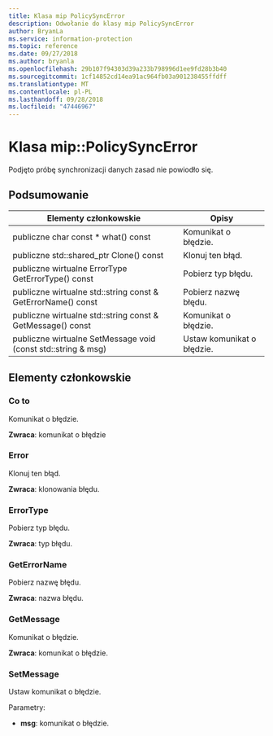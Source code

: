 ```yaml
---
title: Klasa mip PolicySyncError
description: Odwołanie do klasy mip PolicySyncError
author: BryanLa
ms.service: information-protection
ms.topic: reference
ms.date: 09/27/2018
ms.author: bryanla
ms.openlocfilehash: 29b107f94303d39a233b798996d1ee9fd28b3b40
ms.sourcegitcommit: 1cf14852cd14ea91ac964fb03a901238455ffdff
ms.translationtype: MT
ms.contentlocale: pl-PL
ms.lasthandoff: 09/28/2018
ms.locfileid: "47446967"
---
```

# <a name="class-mippolicysyncerror"></a>Klasa mip::PolicySyncError 
Podjęto próbę synchronizacji danych zasad nie powiodło się.
  
## <a name="summary"></a>Podsumowanie
 Elementy członkowskie                        | Opisy                                
--------------------------------|---------------------------------------------
 publiczne char const * what() const  |  Komunikat o błędzie.
publiczne std::shared_ptr<Error> Clone() const  |  Klonuj ten błąd.
 publiczne wirtualne ErrorType GetErrorType() const  |  Pobierz typ błędu.
 publiczne wirtualne std::string const & GetErrorName() const  |  Pobierz nazwę błędu.
 publiczne wirtualne std::string const & GetMessage() const  |  Komunikat o błędzie.
 publiczne wirtualne SetMessage void (const std::string & msg)  |  Ustaw komunikat o błędzie.
  
## <a name="members"></a>Elementy członkowskie
  
### <a name="what"></a>Co to
Komunikat o błędzie.

  
**Zwraca**: komunikat o błędzie
  
### <a name="error"></a>Error
Klonuj ten błąd.

  
**Zwraca**: klonowania błędu.
  
### <a name="errortype"></a>ErrorType
Pobierz typ błędu.

  
**Zwraca**: typ błędu.
  
### <a name="geterrorname"></a>GetErrorName
Pobierz nazwę błędu.

  
**Zwraca**: nazwa błędu.
  
### <a name="getmessage"></a>GetMessage
Komunikat o błędzie.

  
**Zwraca**: komunikat o błędzie.
  
### <a name="setmessage"></a>SetMessage
Ustaw komunikat o błędzie.

Parametry:  
* **msg**: komunikat o błędzie.

